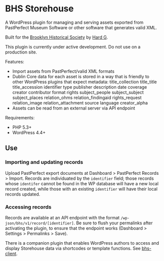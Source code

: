 # BHS Storehouse

A WordPress plugin for managing and serving assets exported from PastPerfect Museum Software or other software that generates valid XML.

Built for the [Brooklyn Historical Society](http://brooklynhistory.org) by [Hard G](https://hardg.com).

This plugin is currently under active development. Do not use on a production site.

Features:

* Import assets from PastPerfect/valid XML formats
* Dublin Core data for each asset is stored in a way that is friendly to other WordPress plugins that expect metadata:
	title_collection
	title_title
	title_accession
	identifier
	type
	publisher
	description
	date
	coverage
	creator
	contributor
	format
	rights
	subject_people
	subject_subject
	subject_places
	relation_ohms
	relation_findingaid
	rights_request
	relation_image
	relation_attachment
	source
	language
	creator_alpha
* Assets can be read from an external server via API endpoint

Requirements:

* PHP 5.3+
* WordPress 4.4+

## Use

### Importing and updating records

Upload PastPerfect export documents at Dashboard > PastPerfect Records > Import. Records are individuated by the `identifier` field; those records whose `identifer` cannot be found in the WP database will have a new local record created, while those with an existing `identifier` will have their local records updated.

### Accessing records

Records are available at an API endpoint with the format `/wp-json/bhs/v1/record/[identifier]`. Be sure to flush your permalinks after activating the plugin, to ensure that the endpoint works (Dashboard > Settings > Permalinks > Save).

There is a companion plugin that enables WordPress authors to access and display Storehouse data via shortcodes or template functions. See [bhs-client](https://github.com/bhslibrary/bhs-client).
